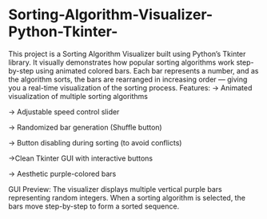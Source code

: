 # Sorting-Algorithm-Visualizer-Python-Tkinter-
This project is a Sorting Algorithm Visualizer built using Python’s Tkinter library. It visually demonstrates how popular sorting algorithms work step-by-step using animated colored bars.
Each bar represents a number, and as the algorithm sorts, the bars are rearranged in increasing order — giving you a real-time visualization of the sorting process.
Features:
-> Animated visualization of multiple sorting algorithms

-> Adjustable speed control slider

-> Randomized bar generation (Shuffle button)

-> Button disabling during sorting (to avoid conflicts)

->Clean Tkinter GUI with interactive buttons

-> Aesthetic purple-colored bars

GUI Preview:
The visualizer displays multiple vertical purple bars representing random integers.
When a sorting algorithm is selected, the bars move step-by-step to form a sorted sequence.
